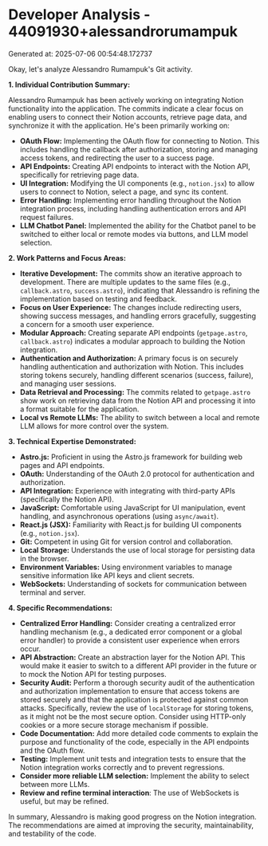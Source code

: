 # Developer Analysis - 44091930+alessandrorumampuk
Generated at: 2025-07-06 00:54:48.172737

Okay, let's analyze Alessandro Rumampuk's Git activity.

**1. Individual Contribution Summary:**

Alessandro Rumampuk has been actively working on integrating Notion functionality into the application.  The commits indicate a clear focus on enabling users to connect their Notion accounts, retrieve page data, and synchronize it with the application. He's been primarily working on:

*   **OAuth Flow:** Implementing the OAuth flow for connecting to Notion. This includes handling the callback after authorization, storing and managing access tokens, and redirecting the user to a success page.
*   **API Endpoints:**  Creating API endpoints to interact with the Notion API, specifically for retrieving page data.
*   **UI Integration:** Modifying the UI components (e.g., `notion.jsx`) to allow users to connect to Notion, select a page, and sync its content.
*   **Error Handling:**  Implementing error handling throughout the Notion integration process, including handling authentication errors and API request failures.
*   **LLM Chatbot Panel:** Implemented the ability for the Chatbot panel to be switched to either local or remote modes via buttons, and LLM model selection.

**2. Work Patterns and Focus Areas:**

*   **Iterative Development:**  The commits show an iterative approach to development. There are multiple updates to the same files (e.g., `callback.astro`, `success.astro`), indicating that Alessandro is refining the implementation based on testing and feedback.
*   **Focus on User Experience:** The changes include redirecting users, showing success messages, and handling errors gracefully, suggesting a concern for a smooth user experience.
*   **Modular Approach:** Creating separate API endpoints (`getpage.astro`, `callback.astro`) indicates a modular approach to building the Notion integration.
*   **Authentication and Authorization:**  A primary focus is on securely handling authentication and authorization with Notion.  This includes storing tokens securely, handling different scenarios (success, failure), and managing user sessions.
*   **Data Retrieval and Processing:**  The commits related to `getpage.astro` show work on retrieving data from the Notion API and processing it into a format suitable for the application.
*   **Local vs Remote LLMs:** The ability to switch between a local and remote LLM allows for more control over the system.

**3. Technical Expertise Demonstrated:**

*   **Astro.js:** Proficient in using the Astro.js framework for building web pages and API endpoints.
*   **OAuth:** Understanding of the OAuth 2.0 protocol for authentication and authorization.
*   **API Integration:**  Experience with integrating with third-party APIs (specifically the Notion API).
*   **JavaScript:**  Comfortable using JavaScript for UI manipulation, event handling, and asynchronous operations (using `async/await`).
*   **React.js (JSX):**  Familiarity with React.js for building UI components (e.g., `notion.jsx`).
*   **Git:**  Competent in using Git for version control and collaboration.
*   **Local Storage:**  Understands the use of local storage for persisting data in the browser.
*   **Environment Variables:**  Using environment variables to manage sensitive information like API keys and client secrets.
*   **WebSockets:** Understanding of sockets for communication between terminal and server.

**4. Specific Recommendations:**

*   **Centralized Error Handling:** Consider creating a centralized error handling mechanism (e.g., a dedicated error component or a global error handler) to provide a consistent user experience when errors occur.
*   **API Abstraction:**  Create an abstraction layer for the Notion API. This would make it easier to switch to a different API provider in the future or to mock the Notion API for testing purposes.
*   **Security Audit:** Perform a thorough security audit of the authentication and authorization implementation to ensure that access tokens are stored securely and that the application is protected against common attacks.  Specifically, review the use of `localStorage` for storing tokens, as it might not be the most secure option.  Consider using HTTP-only cookies or a more secure storage mechanism if possible.
*   **Code Documentation:** Add more detailed code comments to explain the purpose and functionality of the code, especially in the API endpoints and the OAuth flow.
*   **Testing:** Implement unit tests and integration tests to ensure that the Notion integration works correctly and to prevent regressions.
*   **Consider more reliable LLM selection:** Implement the ability to select between more LLMs.
*   **Review and refine terminal interaction**: The use of WebSockets is useful, but may be refined.

In summary, Alessandro is making good progress on the Notion integration. The recommendations are aimed at improving the security, maintainability, and testability of the code.
